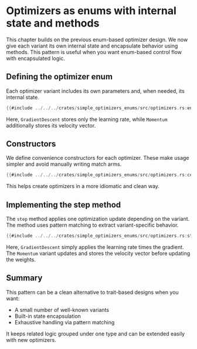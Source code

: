 # Optimizers as enums with internal state and methods

This chapter builds on the previous enum-based optimizer design. We now give each variant its own internal state and encapsulate behavior using methods. This pattern is useful when you want enum-based control flow with encapsulated logic.

## Defining the optimizer enum

Each optimizer variant includes its own parameters and, when needed, its internal state.

```rust
{{#include ../../../crates/simple_optimizers_enums/src/optimizers.rs:enum_definition}}
```

Here, `GradientDescent` stores only the learning rate, while `Momentum` additionally stores its velocity vector.


## Constructors

We define convenience constructors for each optimizer. These make usage simpler and avoid manually writing match arms.

```rust
{{#include ../../../crates/simple_optimizers_enums/src/optimizers.rs:constructors}}
```

This helps create optimizers in a more idiomatic and clean way.

## Implementing the step method

The `step` method applies one optimization update depending on the variant. The method uses pattern matching to extract variant-specific behavior.

```rust
{{#include ../../../crates/simple_optimizers_enums/src/optimizers.rs:step}}
```

Here, `GradientDescent` simply applies the learning rate times the gradient. The `Momentum` variant updates and stores the velocity vector before updating the weights.

## Summary

This pattern can be a clean alternative to trait-based designs when you want:
- A small number of well-known variants
- Built-in state encapsulation
- Exhaustive handling via pattern matching

It keeps related logic grouped under one type and can be extended easily with new optimizers.